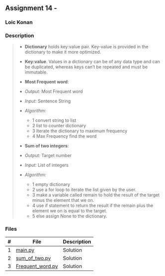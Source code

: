 ## Assignment 14 -

### Loic Konan

### Description

> - **Dictionary** holds key:value pair. Key-value is provided in the dictionary to make it more optimized.
> - **Key:value**. Values in a dictionary can be of any data type and can be duplicated, whereas keys can’t be repeated and must be immutable.
>
> - **Most Frequent word**:
>
> - _Output:_ Most Frequent word  
> - _Input:_ Sentence String
>
> - _Algorithm:_
>   - 1 convert string to list
>   - 2 list to counter dictionary
>   - 3 Iterate the dictionary to maximum frequency
>   - 4 Max Frequency find the word
>
> - **Sum of two integers**:
>
> - _Output:_ Target number  
> - _Input:_ List of integers
>
> - _Algorithm:_
>   - 1 empty dictionary
>   - 2 use a for loop to iterate the list given by the user.
>   - 3 make a variable called remain to hold the result of the target minus the element that we on.
>   - 4 use if statement to return the result if the remain plus the element we on is equal to the target.
>   - 5 else assign None to the dictionary.
>
>

### Files

|   #   | File                                 | Description |
| :---: | ------------------------------------ | ----------- |
|   1   | [main.py](main.py)                   | Solution    |
|   2   | [sum_of_two.py](sum_of_two.py)       | Solution    |
|   3   | [Frequent_word.py](Frequent_word.py) | Solution    |
